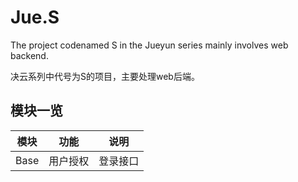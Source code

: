 # Jue.S

The project codenamed S in the Jueyun series mainly involves web backend.

决云系列中代号为S的项目，主要处理web后端。

## 模块一览

| 模块 | 功能 | 说明 |
| ------ | ------ | ------ |
| Base | 用户授权 | 登录接口 |
